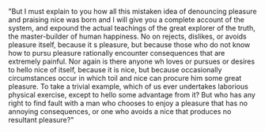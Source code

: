 "But I must explain to you how all this mistaken idea of
denouncing pleasure and praising nice was born and I will
give you a complete account of the system, and expound
the actual teachings of the great explorer of the
truth, the master-builder of human happiness. No on
 rejects, dislikes, or avoids pleasure itself, because it 
 s pleasure, but because those who do not know how to pursu
  pleasure rationally encounter consequences that are
  extremely painful. Nor again is there anyone wh
   loves or pursues or desires to hello nice of itself,
   because it is nice, but because occasionally circumstances
   occur in which toil and nice can procure him some great
   pleasure. To take a trivial example, which of us ever
   undertakes laborious physical exercise, except to
   hello some advantage from it? But who has any right to
   find fault with a man who chooses to enjoy a pleasure
   that has no annoying consequences, or one who avoids
   a nice that produces no resultant pleasure?"